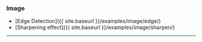 ### Image
- [Edge Detection]({{ site.baseurl }}/examples/image/edge/)
- [Sharpening effect]({{ site.baseurl }}/examples/image/sharpen/)

---